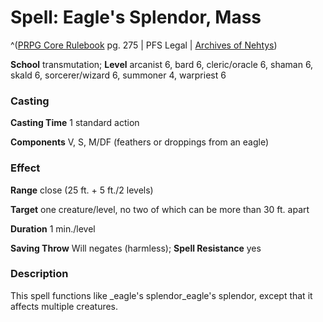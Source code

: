 # Spell: Eagle's Splendor, Mass

^([PRPG Core Rulebook][ss-mass-eagle-s-splendor] pg. 275 | PFS Legal | [Archives of Nehtys][sn-mass-eagle-s-splendor])

**School** transmutation; **Level** arcanist 6, bard 6, cleric/oracle 6, shaman 6, skald 6, sorcerer/wizard 6, summoner 4, warpriest 6

### Casting

**Casting Time** 1 standard action  

**Components** V, S, M/DF (feathers or droppings from an eagle)

### Effect

**Range** close (25 ft. + 5 ft./2 levels)  

**Target** one creature/level, no two of which can be more than 30 ft. apart  

**Duration** 1 min./level  

**Saving Throw** Will negates (harmless); **Spell Resistance** yes

### Description

This spell functions like _eagle's splendor_eagle's splendor, except that it affects multiple creatures.

[ss-mass-eagle-s-splendor]: http://paizo.com/pathfinderRPG/v57
[sn-mass-eagle-s-splendor]: http://www.archivesofnethys.com/SpellDisplay.aspx?ItemName=Eagle%27s%20Splendor%2C%20Mass